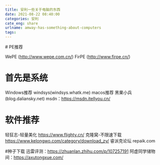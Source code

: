 ```yaml
---
title: 安利一些关于电脑的东西
date: 2021-08-22 08:40:00
categories: 安利
cate_eng: share
urlname: amway-has-something-about-computers
tags:
---
```

<!--markdown--># PE推荐
WePE    (http://www.wepe.com.cn/)
FirPE    (http://www.firpe.cn/)

# 首先是系统
Windows推荐   windsys(windsys.whatk.me)
macos推荐     黑果小兵(blog.daliansky.net)
msdn：https://msdn.itellyou.cn/

# 软件推荐
轻狂志-轻量美化  https://www.flighty.cn/
克隆窝-不限速下载   https://www.kelongwo.com/category/download_zy/
睿派克论坛   repaik.com

#种子下载
迅雷评测：https://zhuanlan.zhihu.com/p/107257191
阿虚同学储物间：https://axutongxue.com/